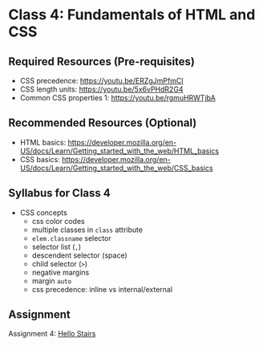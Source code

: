 # Class 4: Fundamentals of HTML and CSS

## Required Resources (Pre-requisites)
* CSS precedence: https://youtu.be/ERZgJmPfmCI
* CSS length units: https://youtu.be/5x6vPHdR2G4
* Common CSS properties 1: https://youtu.be/rgmuHRWTjbA

## Recommended Resources (Optional)
* HTML basics: https://developer.mozilla.org/en-US/docs/Learn/Getting_started_with_the_web/HTML_basics
* CSS basics: https://developer.mozilla.org/en-US/docs/Learn/Getting_started_with_the_web/CSS_basics

## Syllabus for Class 4
* CSS concepts
  - css color codes
  - multiple classes in `class` attribute
  - `elem.classname` selector
  - selector list (`,`)
  - descendent selector (space)
  - child selector (`>`)
  - negative margins
  - margin `auto`
  - css precedence: inline vs internal/external

## Assignment
Assignment 4: [Hello Stairs](./assign/04.md)
